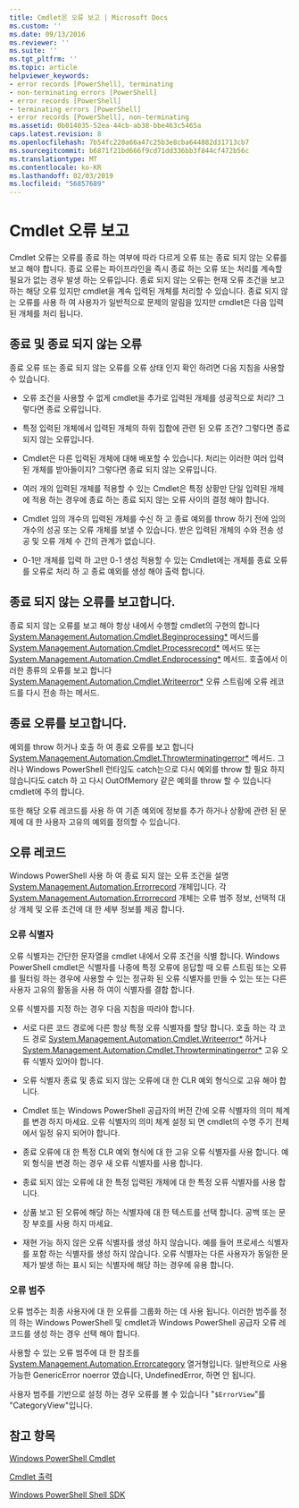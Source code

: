 ```yaml
---
title: Cmdlet은 오류 보고 | Microsoft Docs
ms.custom: ''
ms.date: 09/13/2016
ms.reviewer: ''
ms.suite: ''
ms.tgt_pltfrm: ''
ms.topic: article
helpviewer_keywords:
- error records [PowerShell], terminating
- non-terminating errors [PowerShell]
- error records [PowerShell]
- terminating errors [PowerShell]
- error records [PowerShell], non-terminating
ms.assetid: 0b014035-52ea-44cb-ab38-bbe463c5465a
caps.latest.revision: 8
ms.openlocfilehash: 7b54fc220a66a47c25b3e8cba644882d31713cb7
ms.sourcegitcommit: b6871f21bd666f9cd71dd336bb3f844cf472b56c
ms.translationtype: MT
ms.contentlocale: ko-KR
ms.lasthandoff: 02/03/2019
ms.locfileid: "56857689"
---
```

# <a name="cmdlet-error-reporting"></a>Cmdlet 오류 보고

Cmdlet 오류는 오류를 종료 하는 여부에 따라 다르게 오류 또는 종료 되지 않는 오류를 보고 해야 합니다. 종료 오류는 파이프라인을 즉시 종료 하는 오류 또는 처리를 계속할 필요가 없는 경우 발생 하는 오류입니다. 종료 되지 않는 오류는 현재 오류 조건을 보고 하는 해당 오류 있지만 cmdlet을 계속 입력된 개체를 처리할 수 있습니다. 종료 되지 않는 오류를 사용 하 여 사용자가 일반적으로 문제의 알림을 있지만 cmdlet은 다음 입력된 개체를 처리 됩니다.

## <a name="terminating-and-nonterminating-errors"></a>종료 및 종료 되지 않는 오류

종료 오류 또는 종료 되지 않는 오류를 오류 상태 인지 확인 하려면 다음 지침을 사용할 수 있습니다.

- 오류 조건을 사용할 수 없게 cmdlet을 추가로 입력된 개체를 성공적으로 처리? 그렇다면 종료 오류입니다.

- 특정 입력된 개체에서 입력된 개체의 하위 집합에 관련 된 오류 조건? 그렇다면 종료 되지 않는 오류입니다.

- Cmdlet은 다른 입력된 개체에 대해 배포할 수 있습니다. 처리는 이러한 여러 입력된 개체를 받아들이지? 그렇다면 종료 되지 않는 오류입니다.

- 여러 개의 입력된 개체를 적용할 수 있는 Cmdlet은 특정 상황만 단일 입력된 개체에 적용 하는 경우에 종료 하는 종료 되지 않는 오류 사이의 결정 해야 합니다.

- Cmdlet 임의 개수의 입력된 개체를 수신 하 고 종료 예외를 throw 하기 전에 임의 개수의 성공 또는 오류 개체를 보낼 수 있습니다. 받은 입력된 개체의 수와 전송 성공 및 오류 개체 수 간의 관계가 없습니다.

- 0-1만 개체를 입력 하 고만 0-1 생성 적용할 수 있는 Cmdlet에는 개체를 종료 오류를 오류로 처리 하 고 종료 예외를 생성 해야 출력 합니다.

## <a name="reporting-nonterminating-errors"></a>종료 되지 않는 오류를 보고합니다.

종료 되지 않는 오류를 보고 해야 항상 내에서 수행할 cmdlet의 구현의 합니다 [System.Management.Automation.Cmdlet.Beginprocessing*](/dotnet/api/System.Management.Automation.Cmdlet.BeginProcessing) 메서드를 [ System.Management.Automation.Cmdlet.Processrecord*](/dotnet/api/System.Management.Automation.Cmdlet.ProcessRecord) 메서드 또는 [System.Management.Automation.Cmdlet.Endprocessing*](/dotnet/api/System.Management.Automation.Cmdlet.EndProcessing) 메서드. 호출에서 이러한 종류의 오류를 보고 합니다 [System.Management.Automation.Cmdlet.Writeerror*](/dotnet/api/System.Management.Automation.Cmdlet.WriteError) 오류 스트림에 오류 레코드를 다시 전송 하는 메서드.

## <a name="reporting-terminating-errors"></a>종료 오류를 보고합니다.

예외를 throw 하거나 호출 하 여 종료 오류를 보고 합니다 [System.Management.Automation.Cmdlet.Throwterminatingerror*](/dotnet/api/System.Management.Automation.Cmdlet.ThrowTerminatingError) 메서드. 그러나 Windows PowerShell 런타임도 catch는으로 다시 예외를 throw 할 필요 하지 않습니다도 catch 하 고 다시 OutOfMemory 같은 예외를 throw 할 수 있습니다 cmdlet에 주의 합니다.

또한 해당 오류 레코드를 사용 하 여 기존 예외에 정보를 추가 하거나 상황에 관련 된 문제에 대 한 사용자 고유의 예외를 정의할 수 있습니다.

## <a name="error-records"></a>오류 레코드

Windows PowerShell 사용 하 여 종료 되지 않는 오류 조건을 설명 [System.Management.Automation.Errorrecord](/dotnet/api/System.Management.Automation.ErrorRecord) 개체입니다. 각 [System.Management.Automation.Errorrecord](/dotnet/api/System.Management.Automation.ErrorRecord) 개체는 오류 범주 정보, 선택적 대상 개체 및 오류 조건에 대 한 세부 정보를 제공 합니다.

### <a name="error-identifiers"></a>오류 식별자

오류 식별자는 간단한 문자열을 cmdlet 내에서 오류 조건을 식별 합니다. Windows PowerShell cmdlet은 식별자를 나중에 특정 오류에 응답할 때 오류 스트림 또는 오류를 필터링 하는 경우에 사용할 수 있는 정규화 된 오류 식별자를 만들 수 있는 또는 다른 사용자 고유의 활동을 사용 하 여이 식별자를 결합 합니다.

오류 식별자를 지정 하는 경우 다음 지침을 따라야 합니다.

- 서로 다른 코드 경로에 다른 항상 특정 오류 식별자를 할당 합니다. 호출 하는 각 코드 경로 [System.Management.Automation.Cmdlet.Writeerror*](/dotnet/api/System.Management.Automation.Cmdlet.WriteError) 하거나 [System.Management.Automation.Cmdlet.Throwterminatingerror*](/dotnet/api/System.Management.Automation.Cmdlet.ThrowTerminatingError) 고유 오류 식별자 있어야 합니다.

- 오류 식별자 종료 및 종료 되지 않는 오류에 대 한 CLR 예외 형식으로 고유 해야 합니다.

- Cmdlet 또는 Windows PowerShell 공급자의 버전 간에 오류 식별자의 의미 체계를 변경 하지 마세요. 오류 식별자의 의미 체계 설정 되 면 cmdlet의 수명 주기 전체에서 일정 유지 되어야 합니다.

- 종료 오류에 대 한 특정 CLR 예외 형식에 대 한 고유 오류 식별자를 사용 합니다. 예외 형식을 변경 하는 경우 새 오류 식별자를 사용 합니다.

- 종료 되지 않는 오류에 대 한 특정 입력된 개체에 대 한 특정 오류 식별자를 사용 합니다.

- 상품 보고 된 오류에 해당 하는 식별자에 대 한 텍스트를 선택 합니다. 공백 또는 문장 부호를 사용 하지 마세요.

- 재현 가능 하지 않은 오류 식별자를 생성 하지 않습니다. 예를 들어 프로세스 식별자를 포함 하는 식별자를 생성 하지 않습니다. 오류 식별자는 다른 사용자가 동일한 문제가 발생 하는 표시 되는 식별자에 해당 하는 경우에 유용 합니다.

### <a name="error-categories"></a>오류 범주

오류 범주는 최종 사용자에 대 한 오류를 그룹화 하는 데 사용 됩니다. 이러한 범주를 정의 하는 Windows PowerShell 및 cmdlet과 Windows PowerShell 공급자 오류 레코드를 생성 하는 경우 선택 해야 합니다.

사용할 수 있는 오류 범주에 대 한 참조를 [System.Management.Automation.Errorcategory](/dotnet/api/System.Management.Automation.ErrorCategory) 열거형입니다. 일반적으로 사용 가능한 GenericError noerror 였습니다, UndefinedError, 하면 안 됩니다.

사용자 범주를 기반으로 설정 하는 경우 오류를 볼 수 있습니다 "`$ErrorView`"를 "CategoryView"입니다.

## <a name="see-also"></a>참고 항목

[Windows PowerShell Cmdlet](./cmdlet-overview.md)

[Cmdlet 출력](./types-of-cmdlet-output.md)

[Windows PowerShell Shell SDK](../windows-powershell-reference.md)
